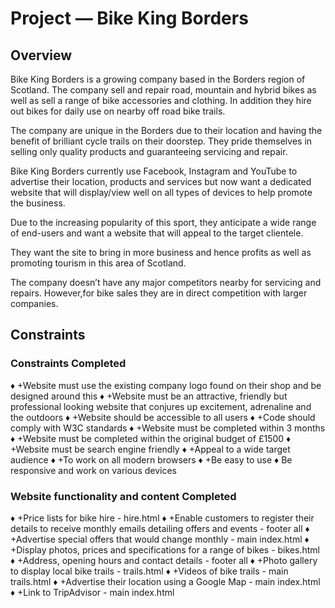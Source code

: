 # Project — Bike King Borders

## Overview

Bike King Borders is a growing company based in the Borders region of Scotland. The company sell and repair road, mountain and hybrid bikes as well as sell a range of bike accessories and clothing. In addition they hire out bikes for daily use on nearby off road bike trails.

The company are unique in the Borders due to their location and having the benefit of brilliant cycle trails on their doorstep. They pride themselves in selling only quality products and guaranteeing servicing and repair.

Bike King Borders currently use Facebook, Instagram and YouTube to advertise their
location, products and services but now want a dedicated website that will display/view well on all types of devices to help promote the business.

Due to the increasing popularity of this sport, they anticipate a wide range of end-users and want a website that will appeal to the target clientele.

They want the site to bring in more business and hence profits as well as promoting tourism in this area of Scotland.

The company doesn’t have any major competitors nearby for servicing and repairs. However,for bike sales they are in direct competition with larger companies.

## Constraints

### Constraints Completed

♦ +Website must use the existing company logo found on their shop
and be designed around this
♦ +Website must be an attractive, friendly but professional looking
website that conjures up excitement, adrenaline and the
outdoors
♦ +Website should be accessible to all users
♦ +Code should comply with W3C standards
♦ +Website must be completed within 3 months
♦ +Website must be completed within the original budget of £1500
♦ +Website must be search engine friendly
♦ +Appeal to a wide target audience
♦ +To work on all modern browsers
♦ +Be easy to use
♦ Be responsive and work on various devices

### Website functionality and content Completed

♦ +Price lists for bike hire - hire.html
♦ +Enable customers to register their details to receive monthly
emails detailing offers and events - footer all
♦ +Advertise special offers that would change monthly - main index.html
♦ +Display photos, prices and specifications for a range of bikes - bikes.html
♦ +Address, opening hours and contact details - footer all
♦ +Photo gallery to display local bike trails - trails.html
♦ +Videos of bike trails - main trails.html
♦ +Advertise their location using a Google Map - main index.html
♦ +Link to TripAdvisor - main index.html
